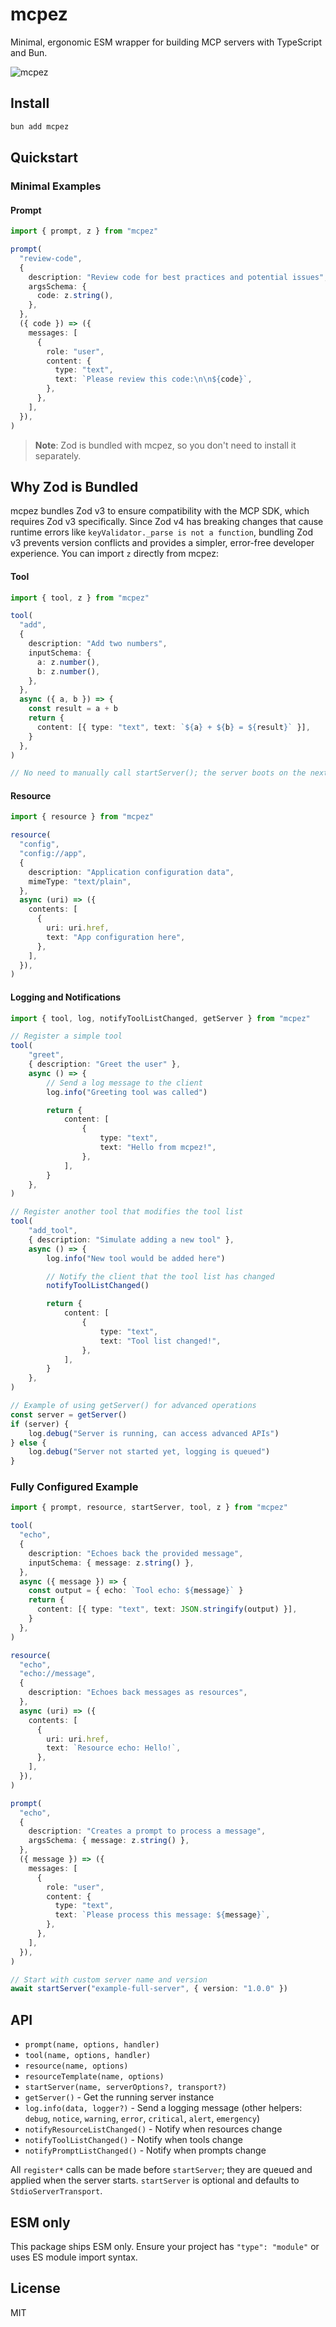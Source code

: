 # mcpez

Minimal, ergonomic ESM wrapper for building MCP servers with TypeScript and Bun.

<img src="./mcpez.png" alt="mcpez" style="max-height: 400px;" />

## Install

```bash
bun add mcpez
```

## Quickstart

### Minimal Examples

#### Prompt

<!-- Source: tests/examples/prompt.poem.ts -->

```ts
import { prompt, z } from "mcpez"

prompt(
  "review-code",
  {
    description: "Review code for best practices and potential issues",
    argsSchema: {
      code: z.string(),
    },
  },
  ({ code }) => ({
    messages: [
      {
        role: "user",
        content: {
          type: "text",
          text: `Please review this code:\n\n${code}`,
        },
      },
    ],
  }),
)
```

> **Note**: Zod is bundled with mcpez, so you don't need to install it separately.

## Why Zod is Bundled

mcpez bundles Zod v3 to ensure compatibility with the MCP SDK, which requires Zod v3 specifically. Since Zod v4 has breaking changes that cause runtime errors like `keyValidator._parse is not a function`, bundling Zod v3 prevents version conflicts and provides a simpler, error-free developer experience. You can import `z` directly from mcpez:

#### Tool

<!-- Source: tests/examples/tool.minimal.ts -->

```ts
import { tool, z } from "mcpez"

tool(
  "add",
  {
    description: "Add two numbers",
    inputSchema: {
      a: z.number(),
      b: z.number(),
    },
  },
  async ({ a, b }) => {
    const result = a + b
    return {
      content: [{ type: "text", text: `${a} + ${b} = ${result}` }],
    }
  },
)

// No need to manually call startServer(); the server boots on the next tick.
```

#### Resource

<!-- Source: tests/examples/resource.minimal.ts -->

```ts
import { resource } from "mcpez"

resource(
  "config",
  "config://app",
  {
    description: "Application configuration data",
    mimeType: "text/plain",
  },
  async (uri) => ({
    contents: [
      {
        uri: uri.href,
        text: "App configuration here",
      },
    ],
  }),
)
```

#### Logging and Notifications

<!-- Source: tests/examples/logging.minimal.ts -->

```ts
import { tool, log, notifyToolListChanged, getServer } from "mcpez"

// Register a simple tool
tool(
    "greet",
    { description: "Greet the user" },
    async () => {
        // Send a log message to the client
        log.info("Greeting tool was called")

        return {
            content: [
                {
                    type: "text",
                    text: "Hello from mcpez!",
                },
            ],
        }
    },
)

// Register another tool that modifies the tool list
tool(
    "add_tool",
    { description: "Simulate adding a new tool" },
    async () => {
        log.info("New tool would be added here")

        // Notify the client that the tool list has changed
        notifyToolListChanged()

        return {
            content: [
                {
                    type: "text",
                    text: "Tool list changed!",
                },
            ],
        }
    },
)

// Example of using getServer() for advanced operations
const server = getServer()
if (server) {
    log.debug("Server is running, can access advanced APIs")
} else {
    log.debug("Server not started yet, logging is queued")
}
```

### Fully Configured Example

<!-- Source: tests/examples/full.server.ts -->

```ts
import { prompt, resource, startServer, tool, z } from "mcpez"

tool(
  "echo",
  {
    description: "Echoes back the provided message",
    inputSchema: { message: z.string() },
  },
  async ({ message }) => {
    const output = { echo: `Tool echo: ${message}` }
    return {
      content: [{ type: "text", text: JSON.stringify(output) }],
    }
  },
)

resource(
  "echo",
  "echo://message",
  {
    description: "Echoes back messages as resources",
  },
  async (uri) => ({
    contents: [
      {
        uri: uri.href,
        text: `Resource echo: Hello!`,
      },
    ],
  }),
)

prompt(
  "echo",
  {
    description: "Creates a prompt to process a message",
    argsSchema: { message: z.string() },
  },
  ({ message }) => ({
    messages: [
      {
        role: "user",
        content: {
          type: "text",
          text: `Please process this message: ${message}`,
        },
      },
    ],
  }),
)

// Start with custom server name and version
await startServer("example-full-server", { version: "1.0.0" })
```

## API

- `prompt(name, options, handler)`
- `tool(name, options, handler)`
- `resource(name, options)`
- `resourceTemplate(name, options)`
- `startServer(name, serverOptions?, transport?)`
- `getServer()` - Get the running server instance
- `log.info(data, logger?)` - Send a logging message (other helpers: `debug`, `notice`, `warning`, `error`, `critical`, `alert`, `emergency`)
- `notifyResourceListChanged()` - Notify when resources change
- `notifyToolListChanged()` - Notify when tools change
- `notifyPromptListChanged()` - Notify when prompts change

All `register*` calls can be made before `startServer`; they are queued and applied
when the server starts. `startServer` is optional and defaults to `StdioServerTransport`.

## ESM only

This package ships ESM only. Ensure your project has `"type": "module"` or uses
ES module import syntax.

## License

MIT
